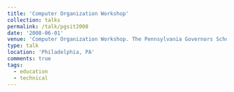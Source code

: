 ```yaml
---
title: 'Computer Organization Workshop'
collection: talks
permalink: /talk/pgsit2008
date: '2008-06-01'
venue: 'Computer Organization Workshop. The Pennsylvania Governors Schools of Excellence: Information, Society and Technology.'
type: talk
location: 'Philadelphia, PA'
comments: true
tags:
  - education
  - technical
---
```


